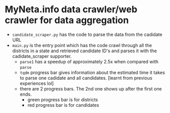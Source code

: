 # MyNeta.info data crawler/web crawler for data aggregation

- `candidate_scraper.py` has the code to parse the data from the cadidate URL
- `main.py` is the entry point which has the code crawl through all the districts in a state and retrieved candidate ID's and parses it with the cadidate_scraper supporter.
    - `parse1` has a speedup of approximately 2.5x when compared with `parse`
    - `tqdm` progress bar gives information about the estimated time it takes to parse one cadidate and all candidates. [learnt from previous experiences lol]
    - there are 2 progress bars. The 2nd one shows up after the first one ends.
        - green progress bar is for districts
        - red progress bar is for candidates
